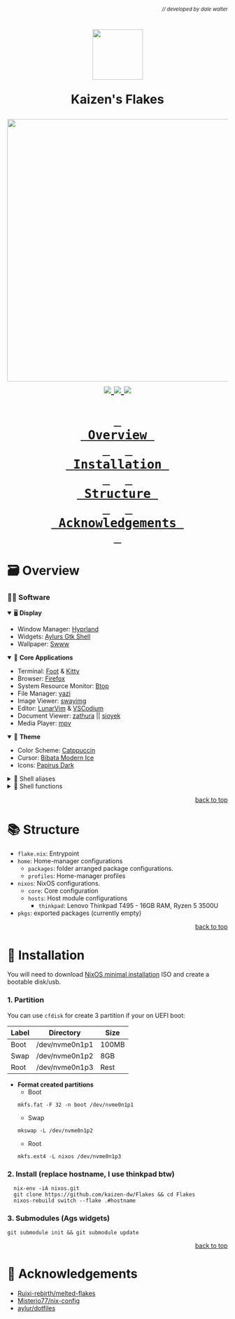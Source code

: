 ###### *<div align = right><sub>// developed by dale walter</sub></div>*

<h1 align="center">  
 <img src="https://files.catbox.moe/i4twd5.png" width="115px" />

 Kaizen's Flakes<br />
 <div align="center">
    <img src="https://raw.githubusercontent.com/catppuccin/catppuccin/main/assets/palette/macchiato.png" width="600px" /> <br />
    <a href="https://nixos.org">
      <img src="https://img.shields.io/badge/NixOS-unstable-blue.svg?style=for-the-badge&labelColor=303446&logo=NixOS&logoColor=white&color=91D7E3">
    </a>
    <a href="https://github.com/kaizen-dw/Flakes/stargazers">
      <img src="https://img.shields.io/github/stars/kaizen-dw/FLakes?color=F5BDE6&labelColor=303446&style=for-the-badge&logo=starship&logoColor=F5BDE6">
    </a>
    <a href="https://github.com/kaizen-dw/Flakes/">
      <img src="https://img.shields.io/github/repo-size/kaizen-dw/Flakes?color=C6A0F6&labelColor=303446&style=for-the-badge&logo=github&logoColor=C6A0F6">
    </a>
  </div>
</h1>
<h1 align="center">

  **[<kbd> <br> Overview <br> </kbd>](#-Overview)** 
  **[<kbd> <br> Installation <br> </kbd>](#-Installation)** 
  **[<kbd> <br> &nbsp;Structure&nbsp; <br> </kbd>](#-Structure)** 
  **[<kbd> <br> Acknowledgements&nbsp; <br> </kbd>](#-Acknowledgements)**

</h1>


# 🗃️ Overview

### 👨‍💻 Software

<details open>
<summary>🖥️ <b>Display</b></summary>
 
- Window Manager: [Hyprland][Hyprland]
- Widgets: [Aylurs Gtk Shell][Ags]
- Wallpaper: [Swww][Swww]
</details>

<details open>
<summary>🎯 <b>Core Applications</b></summary>

- Terminal: [Foot][Foot] & [Kitty][Kitty]
- Browser: [Firefox][Firefox]
- System Resource Monitor: [Btop][Btop]
- File Manager: [yazi][yazi]
- Image Viewer: [swayimg][swayimg]
- Editor: [LunarVim][LunarVim] & [VSCodium][VSCodium]
- Document Viewer: [zathura][zathura] || [sioyek][sioyek]
- Media Player: [mpv][mpv]

</details>

<details open>
<summary>🎨 <b>Theme</b></summary>

- Color Scheme: [Catppuccin][Catppuccin]
- Cursor: [Bibata Modern Ice][Bibata-Cursor]
- Icons: [Papirus Dark][Papirus-icon-theme]

</details>

<details>
<summary>📝 Shell aliases</summary>

- `c`: `clear`
- `v`: `lvim`
- `nix-rollback`:  `doas nixos-rebuild switch --rollback`

</details>

<details>
<summary>🔧 Shell functions</summary>

- `nix-clean`
    ```
        nix-clean() {
          doas nix-collect-garbage -d
        }
    ```
- `nix-switch '<hostname>'`
    ```
        nix-switch() {
          cd ~/Flakes && git add . && doas nixos-rebuild switch --flake .#$1
        }
    ```
- `nix-rollback`
    ```
        nix-clean-switch() {
          nix-clean && nix-switch $1
        }
    ```

</details>

<p align="right"><a href="#top">back to top</a></p>

# 📚 Structure
- `flake.nix`: Entrypoint
- `home`: Home-manager configurations
    - `packages`: folder arranged package configurations.
    - `profiles`: Home-manager profiles
- `nixos`: NixOS configurations.
    - `core`: Core configuration
    - `hosts`: Host module configurations
        - `thinkpad`: Lenovo Thinkpad T495 - 16GB RAM, Ryzen 5 3500U
- `pkgs`: exported packages (currently empty)

<p align="right"><a href="#top">back to top</a></p>

# 🚀 Installation
You will need to download [NixOS minimal installation](https://nixos.org/download) ISO and create a bootable disk/usb.

### 1. Partition
You can use `cfdisk` for create 3 partition if your on UEFI boot:

| Label |   Directory    | Size  |
| ----- | -------------- | ----- |
| Boot  | /dev/nvme0n1p1 | 100MB |
| Swap  | /dev/nvme0n1p2 |  8GB  |
| Root  | /dev/nvme0n1p3 | Rest  |

- **Format created partitions**
    - Boot
    ```
    mkfs.fat -F 32 -n boot /dev/nvme0n1p1
    ```
    - Swap
    ```
    mkswap -L /dev/nvme0n1p2
    ```
    - Root
    ```
    mkfs.ext4 -L nixos /dev/nvme0n1p3
    ```

### 2. Install (replace hostname, I use thinkpad btw)
  ```
    nix-env -iA nixos.git 
    git clone https://github.com/kaizen-dw/Flakes && cd Flakes
    nixos-rebuild switch --flake .#hostname
  ```

### 3. Submodules (Ags widgets)
    git submodule init && git submodule update

<p align="right"><a href="#top">back to top</a></p>

# 🙏 Acknowledgements

- [Ruixi-rebirth/melted-flakes](Ruixi)
- [Misterio77/nix-config](Misterio77)
- [aylur/dotfiles](Aylur)

<!-- Links -->
[Hyprland]: ../home/packages/desktop/hyprland/default.nix 
[Ags]: ../home/packages/desktop/ags/default.nix
[Swww]: https://github.com/LGFae/swww

[Foot]: ../home/packages/terminal/foot.nix
[Kitty]: ../home/packages/terminal/kitty/default.nix

[Firefox]: ../home/packages/browser/firefox.nix 
[LunarVim]: ../home/packages/editor/lunarvim.nix
[VSCodium]: ../home/packages/editor/vscodium/default.nix

[Bibata-Cursor]: https://github.com/ful1e5/Bibata_Cursor
[Catppuccin]: https://github.com/catppuccin/catppuccin
[Papirus-icon-theme]: https://github.com/PapirusDevelopmentTeam/papirus-icon-theme

[yazi]: https://github.com/sxyazi/yazi
[Krita]: https://krita.org/en/
[Blender]: https://www.blender.org/

[btop]: ../home/packages/cli/btop.nix
[mpv]: ../home/packages/media/mpv.nix 
[Starship]: ../home/packages/shell/starship.nix
[zathura]: ../home/packages/tools/zathura.nix
[sioyek]: ../home/packages/tools/sioyek.nix
[swayimg]: https://github.com/artemsen/swayimg


<!-- Acknowledgements -->
[Aylur]: https://github.com/aylur/dotfiles
[Misterio77]: https://github.com/Misterio77/nix-config
[Ruixi]: https://github.com/Ruixi-rebirth/melted-flakes
